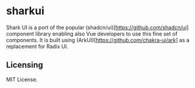 # sharkui

Shark UI is a port of the popular (shadcn/ui)[https://github.com/shadcn/ui] component library enabling also Vue developers to use this fine set of components. It is built using (ArkUI)[https://github.com/chakra-ui/ark] as a replacement for Radix UI.

## Licensing

MIT License.